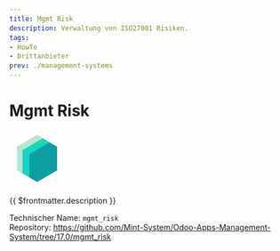 ```yaml
---
title: Mgmt Risk
description: Verwaltung von ISO27001 Risiken.
tags:
- HowTo
- Drittanbieter
prev: ./management-systems
---
```


# Mgmt Risk
![icon_oms_box](attachments/icons_odoo_mint_system.png)

{{ $frontmatter.description }}

Technischer Name: `mgmt_risk`\
Repository: <https://github.com/Mint-System/Odoo-Apps-Management-System/tree/17.0/mgmt_risk>